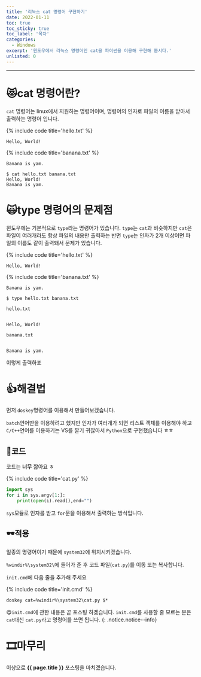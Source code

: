 ```yaml
---
title: '리눅스 cat 명령어 구현하기'
date: 2022-01-11
toc: true
toc_sticky: true
toc_label: '목차'
categories:
  - Windows
excerpt: '윈도우에서 리눅스 명령어인 cat을 파이썬을 이용해 구현해 봅시다.'
unlisted: 0
---
```

***

# 😻cat 명령어란?

`cat` 명령어는 linux에서 지원하는 명령어이며, 명령어의 인자로 파일의 이름을 받아서 출력하는 명령어 입니다.

{% include code title='hello.txt' %}
```text
Hello, World!
```

{% include code title='banana.txt' %}
```text
Banana is yam.
```

```
$ cat hello.txt banana.txt
Hello, World!
Banana is yam.
```

# 🙀type 명령어의 문제점

윈도우에는 기본적으로 `type`라는 명령어가 있습니다.
`type`는 `cat`과 비슷하지만 `cat`은 파일이 여러개라도 항상 파일의 내용만 출력하는 반면 `type`는 인자가 2개 이상이면 파일의 이름도 같이 출력돼서 문제가 있습니다.

{% include code title='hello.txt' %}
```text
Hello, World!
```

{% include code title='banana.txt' %}
```text
Banana is yam.
```

```
$ type hello.txt banana.txt

hello.txt


Hello, World!

banana.txt


Banana is yam.

```

이렇게 출력하죠

# 👍해결법

먼저 `doskey`명령어를 이용해서 만들어보겠습니다.

`batch`언어만을 이용하려고 했지만 인자가 여러개가 되면 리스트 객체를 이용해야 하고 `C/C++`언어를 이용하기는 VS를 깔기 귀찮아서 `Python`으로 구현했습니다 ㅎㅎ

## 🔎코드

코드는 **너무** 짧아요 ㅎ

{% include code title='cat.py' %}
```python
import sys
for i in sys.argv[1:]:
    print(open(i).read(),end="")

```

`sys`모듈로 인자를 받고 `for`문을 이용해서 출력하는 방식입니다.

## 🕶적용

일종의 명령어이기 때문에 `system32`에 위치시키겠습니다.

`%windir%\system32\`에 들어가 준 후 코드 파일(`cat.py`)를 이동 또는 복사합니다.

`init.cmd`에 다음 줄을 추가해 주세요

{% include code title='init.cmd' %}
```batch
doskey cat=%windir%\system32\cat.py $*
```

😋`init.cmd`에 관한 내용은 곧 포스팅 하겠습니다.
`init.cmd`를 사용할 줄 모르는 분은 `cat`대신 `cat.py`라고 명령어를 쓰면 됩니다.
{: .notice.notice--info}

# 🎞마무리

이상으로 **{{ page.title }}** 포스팅을 마치겠습니다.
